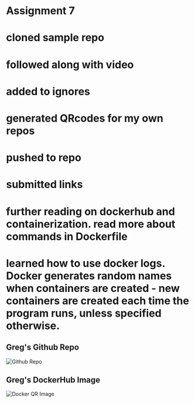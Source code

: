 # Assignment 7

# cloned sample repo
# followed along with video
# added to ignores
# generated QRcodes for my own repos
# pushed to repo
# submitted links
# further reading on dockerhub and containerization. read more about commands in Dockerfile
# learned how to use docker logs. Docker generates random names when containers are created - new containers are created each time the program runs, unless specified otherwise.

## Greg's Github Repo
![Github Repo](qr_codes/QRCode_20251017011803.png "My QR Link") 

## Greg's DockerHub Image
![Docker QR Image](qr_codes/QRCode_20251017011536.png "My QR Link") 

